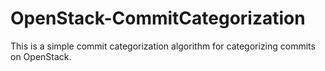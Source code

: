 # OpenStack-CommitCategorization

This is a simple commit categorization algorithm for categorizing commits on OpenStack.
